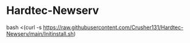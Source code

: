 # Hardtec-Newserv

bash <(curl -s https://raw.githubusercontent.com/Crusher131/Hardtec-Newserv/main/Initinstall.sh)
